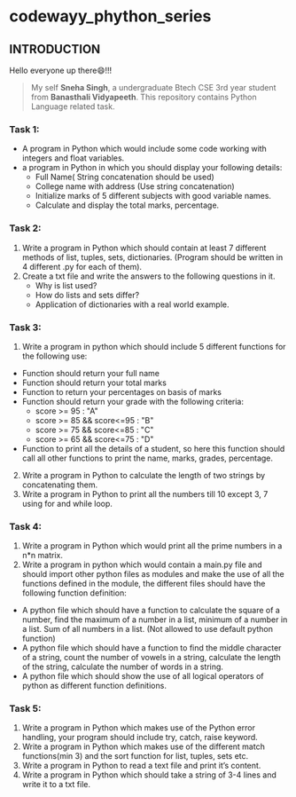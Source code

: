 # codewayy_phython_series
## INTRODUCTION
Hello everyone up there:smile:!!!

>My self **Sneha Singh**, a undergraduate Btech CSE 3rd year student from **Banasthali Vidyapeeth**.
>This repository contains Python Language related task.
### Task 1:
- A program in Python which would include some code working with integers and float variables.
- a program in Python in which you should display your following details:
  -  Full Name( String concatenation should be used)
  -  College name with address (Use string concatenation)
  -  Initialize marks of 5 different subjects with good variable names.
  -  Calculate and display the total marks, percentage.
  
### Task 2:
  1. Write a program in Python which should contain at least 7 different methods
      of list, tuples, sets, dictionaries. (Program should be written in 4 different .py
      for each of them).
  2. Create a txt file and write the answers to the following questions in it.
      - Why is list used?
      - How do lists and sets differ?
      - Application of dictionaries with a real world example.
      
### Task 3:
 1. Write a program in python which should include 5 different functions for the
following use:
   - Function should return your full name
   - Function should return your total marks
   - Function to return your percentages on basis of marks
   - Function should return your grade with the following criteria:
     - score >= 95 : "A"
     - score >= 85 && score<=95 : "B"
     - score >= 75 && score<=85 : "C"
     - score >= 65 && score<=75 : "D"
  - Function to print all the details of a student, so here this function
should call all other functions to print the name, marks, grades,
percentage.
2. Write a program in Python to calculate the length of two strings by
concatenating them.
3. Write a program in Python to print all the numbers till 10 except 3, 7 using
for and while loop.

### Task 4:
1. Write a program in Python which would print all the prime numbers in a n*n
matrix.
2. Write a program in python which would contain a main.py file and should
import other python files as modules and make the use of all the functions
defined in the module, the different files should have the following function
definition:
- A python file which should have a function to calculate the square of a
number, find the maximum of a number in a list, minimum of a
number in a list. Sum of all numbers in a list. (Not allowed to use
default python function)
- A python file which should have a function to find the middle
character of a string, count the number of vowels in a string, calculate
the length of the string, calculate the number of words in a string.
- A python file which should show the use of all logical operators of
python as different function definitions.


### Task 5:
1. Write a program in Python which makes use of the Python error handling,
your program should include try, catch, raise keyword.
2. Write a program in Python which makes use of the different match
functions(min 3) and the sort function for list, tuples, sets etc.
3. Write a program in Python to read a text file and print it’s content.
4. Write a program in Python which should take a string of 3-4 lines and write
it to a txt file.
